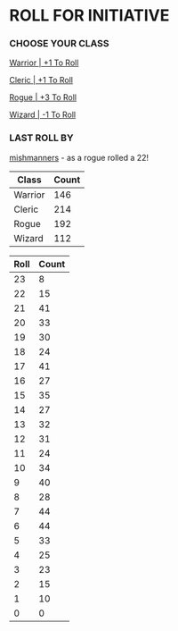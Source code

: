 # ROLL FOR INITIATIVE
### CHOOSE YOUR CLASS

[Warrior | +1 To Roll](https://github.com/benjaminsampica/benjaminsampica/issues/new?title=roll%7Cwarrior&body=Just+click+%27Submit+new+issue%27.)

[Cleric | +1 To Roll](https://github.com/benjaminsampica/benjaminsampica/issues/new?title=roll%7Ccleric&body=Just+click+%27Submit+new+issue%27.)

[Rogue | +3 To Roll](https://github.com/benjaminsampica/benjaminsampica/issues/new?title=roll%7Crogue&body=Just+click+%27Submit+new+issue%27.)

[Wizard | -1 To Roll](https://github.com/benjaminsampica/benjaminsampica/issues/new?title=roll%7Cwizard&body=Just+click+%27Submit+new+issue%27.)
### LAST ROLL BY
[mishmanners](https://www.github.com/mishmanners) - as a rogue rolled a 22!

|Class|Count|
|-|-|
|Warrior|146|
|Cleric|214|
|Rogue|192|
|Wizard|112|

|Roll|Count|
|-|-|
|23|8
|22|15
|21|41
|20|33
|19|30
|18|24
|17|41
|16|27
|15|35
|14|27
|13|32
|12|31
|11|24
|10|34
|9|40
|8|28
|7|44
|6|44
|5|33
|4|25
|3|23
|2|15
|1|10
|0|0
